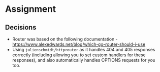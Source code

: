 # Assignment

## Decisions
- Router was based on the following documentation - https://www.alexedwards.net/blog/which-go-router-should-i-use
- Using `julienschmidt/httprouter` as it handles 404 and 405 responses correctly (including allowing you to set custom handlers for these responses), and also automatically handles OPTIONS requests for you too.